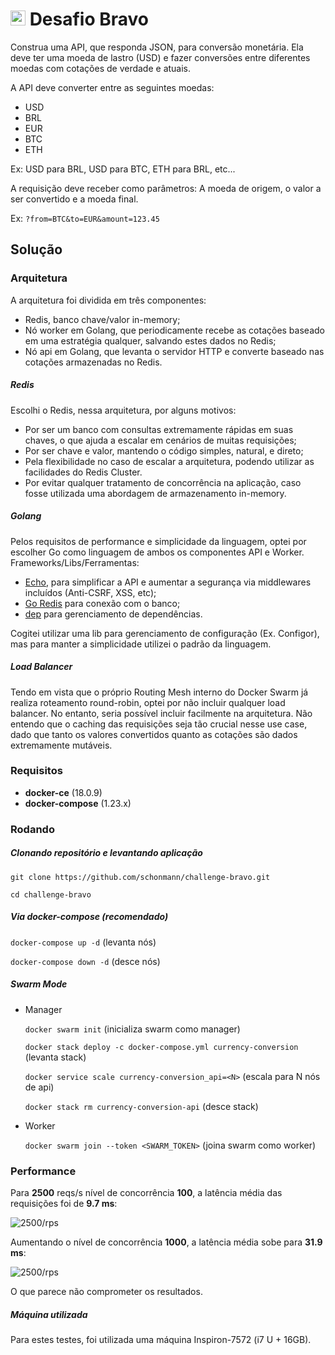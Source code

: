 # <img src="https://avatars1.githubusercontent.com/u/7063040?v=4&s=200.jpg" alt="HU" width="24" /> Desafio Bravo

Construa uma API, que responda JSON, para conversão monetária. Ela deve ter uma moeda de lastro (USD) e fazer conversões entre diferentes moedas com cotações de verdade e atuais.

A API deve converter entre as seguintes moedas:
- USD
- BRL
- EUR
- BTC
- ETH


Ex: USD para BRL, USD para BTC, ETH para BRL, etc...

A requisição deve receber como parâmetros: A moeda de origem, o valor a ser convertido e a moeda final.

Ex: `?from=BTC&to=EUR&amount=123.45`

## Solução

### Arquitetura

A arquitetura foi dividida em três componentes:

- Redis, banco chave/valor in-memory;
- Nó worker em Golang, que periodicamente recebe as cotações baseado em uma estratégia qualquer, salvando estes dados no Redis;
- Nó api em Golang, que levanta o servidor HTTP e converte baseado nas cotações armazenadas no Redis.

##### Redis

Escolhi o Redis, nessa arquitetura, por alguns motivos: 
* Por ser um banco com consultas extremamente rápidas em suas chaves, o que ajuda a escalar em cenários de muitas requisições;
* Por ser chave e valor, mantendo o código simples, natural, e direto;
* Pela flexibilidade no caso de escalar a arquitetura, podendo utilizar as facilidades do Redis Cluster.
* Por evitar qualquer tratamento de concorrência na aplicação, caso fosse utilizada uma abordagem de armazenamento in-memory.

##### Golang

Pelos requisitos de performance e simplicidade da linguagem, optei por escolher Go como linguagem de ambos os componentes API e Worker. 
Frameworks/Libs/Ferramentas:
* [Echo](https://github.com/labstack/echo), para simplificar a API e aumentar a segurança via middlewares incluídos (Anti-CSRF, XSS, etc);
* [Go Redis](https://github.com/go-redis/redis) para conexão com o banco;
* [dep](https://github.com/golang/dep/cmd/dep) para gerenciamento de dependências.

Cogitei utilizar uma lib para gerenciamento de configuração (Ex. Configor), mas para manter a simplicidade utilizei o padrão da linguagem.

##### Load Balancer

Tendo em vista que o próprio Routing Mesh interno do Docker Swarm já realiza roteamento round-robin, optei por não incluir qualquer load balancer. No entanto, seria possível incluir facilmente na arquitetura. Não entendo que o caching das requisições seja tão crucial nesse use case, dado que tanto os valores convertidos quanto as cotações são dados extremamente mutáveis.
### Requisitos

- **docker-ce** (18.0.9)
- **docker-compose** (1.23.x)

### Rodando

##### Clonando repositório e levantando aplicação


`git clone https://github.com/schonmann/challenge-bravo.git`

`cd challenge-bravo`

##### Via docker-compose (recomendado)

`docker-compose up -d` (levanta nós)

`docker-compose down -d` (desce nós)

##### Swarm Mode

* Manager 
    
    `docker swarm init` (inicializa swarm como manager)
    
    `docker stack deploy -c docker-compose.yml currency-conversion` (levanta stack)
    
    `docker service scale currency-conversion_api=<N>` (escala para N nós de api)
    
    `docker stack rm currency-conversion-api` (desce stack)
    
* Worker
    
    `docker swarm join --token <SWARM_TOKEN>` (joina swarm como worker)

### Performance

Para **2500** reqs/s nível de concorrência **100**, a latência média das requisições foi de **9.7 ms**:

![2500/rps](https://i.imgur.com/rHljN3u.png)

Aumentando o nível de concorrência **1000**, a latência média sobe para **31.9 ms**:

![2500/rps](https://i.imgur.com/gI5tlMZ.png)

O que parece não comprometer os resultados.

##### Máquina utilizada

Para estes testes, foi utilizada uma máquina Inspiron-7572 (i7 U + 16GB).